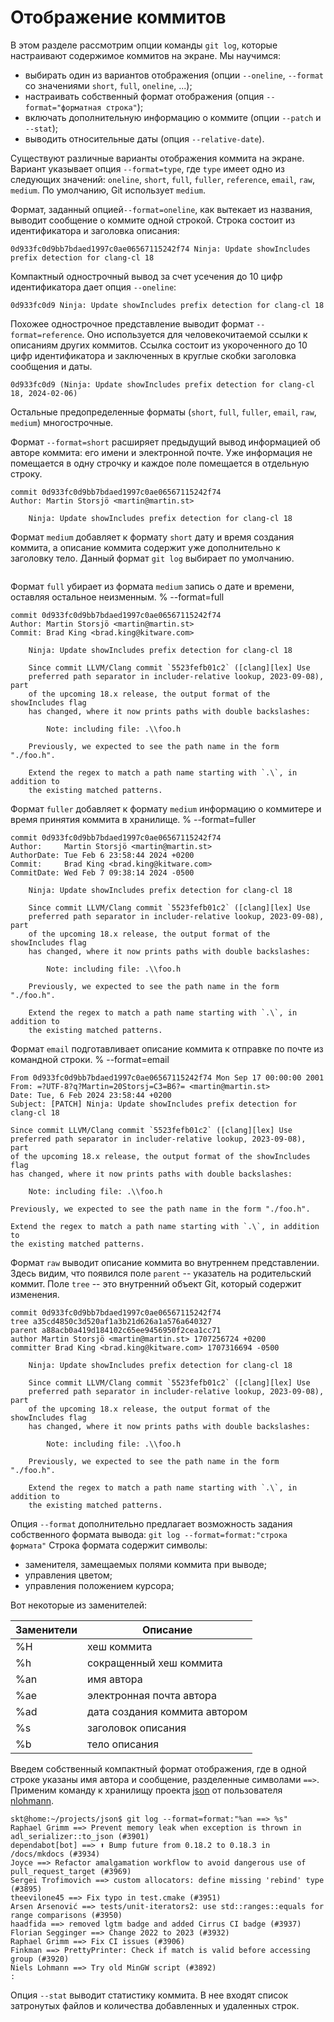 # Отображение коммитов

<!-- STEP: Введение -->
В этом разделе рассмотрим опции команды `git log`, которые настраивают содержимое коммитов на экране.
Мы научимся:
* выбирать один из вариантов отображения (опции `--oneline`, `--format` со значениями `short`, `full`, `oneline`, ...);
* настраивать собственный формат отображения (опция `--format="форматная строка"`);
* включать дополнительную информацию о коммите (опции `--patch` и `--stat`);
* выводить относительные даты (опция `--relative-date`).


<!-- STEP: Опция `--format=<type>` -->
Существуют различные варианты отображения коммита на экране.
Вариант указывает опция `--format=type`, где `type` имеет одно из следующих значений: `oneline`, `short`, `full`, `fuller`, `reference`, `email`, `raw`, `medium`.
По умолчанию, Git использует `medium`.

Формат, заданный опцией`--format=oneline`, как вытекает из названия, выводит сообщение о коммите одной строкой.
Строка состоит из идентификатора и заголовка описания:
```
0d933fc0d9bb7bdaed1997c0ae06567115242f74 Ninja: Update showIncludes prefix detection for clang-cl 18
```
Компактный однострочный вывод за счет усечения до 10 цифр идентификатора дает опция `--oneline`:
```
0d933fc0d9 Ninja: Update showIncludes prefix detection for clang-cl 18
```
Похожее однострочное представление выводит формат `--format=reference`.
Оно используется для человекочитаемой ссылки к описаниям других коммитов.
Ссылка состоит из укороченного до 10 цифр идентификатора и заключенных в круглые скобки заголовка сообщения и даты.
```
0d933fc0d9 (Ninja: Update showIncludes prefix detection for clang-cl 18, 2024-02-06)
```
Остальные предопределенные форматы (`short`, `full`, `fuller`, `email`, `raw`, `medium`) многострочные.

Формат `--format=short` расширяет предыдущий вывод информацией об авторе коммита: его имени и электронной почте.
Уже информация не помещается в одну строчку и каждое поле помещается в отдельную строку.
``` % --format=short
commit 0d933fc0d9bb7bdaed1997c0ae06567115242f74
Author: Martin Storsjö <martin@martin.st>

    Ninja: Update showIncludes prefix detection for clang-cl 18
```

Формат `medium` добавляет к формату `short` дату и время создания коммита, а описание коммита содержит уже дополнительно к заголовку тело.
Данный формат `git log` выбирает по умолчанию.

```{figure} ./images/git-log-medium.png
```

Формат `full` убирает из формата `medium` запись о дате и времени, оставляя остальное неизменным.
% --format=full
```
commit 0d933fc0d9bb7bdaed1997c0ae06567115242f74
Author: Martin Storsjö <martin@martin.st>
Commit: Brad King <brad.king@kitware.com>

    Ninja: Update showIncludes prefix detection for clang-cl 18
    
    Since commit LLVM/Clang commit `5523fefb01c2` ([clang][lex] Use
    preferred path separator in includer-relative lookup, 2023-09-08), part
    of the upcoming 18.x release, the output format of the showIncludes flag
    has changed, where it now prints paths with double backslashes:
    
        Note: including file: .\\foo.h
    
    Previously, we expected to see the path name in the form "./foo.h".
    
    Extend the regex to match a path name starting with `.\`, in addition to
    the existing matched patterns.
```

Формат `fuller` добавляет к формату `medium` информацию о коммитере и время принятия коммита в хранилище.
% --format=fuller
```
commit 0d933fc0d9bb7bdaed1997c0ae06567115242f74
Author:     Martin Storsjö <martin@martin.st>
AuthorDate: Tue Feb 6 23:58:44 2024 +0200
Commit:     Brad King <brad.king@kitware.com>
CommitDate: Wed Feb 7 09:38:14 2024 -0500

    Ninja: Update showIncludes prefix detection for clang-cl 18
    
    Since commit LLVM/Clang commit `5523fefb01c2` ([clang][lex] Use
    preferred path separator in includer-relative lookup, 2023-09-08), part
    of the upcoming 18.x release, the output format of the showIncludes flag
    has changed, where it now prints paths with double backslashes:
    
        Note: including file: .\\foo.h
    
    Previously, we expected to see the path name in the form "./foo.h".
    
    Extend the regex to match a path name starting with `.\`, in addition to
    the existing matched patterns.
```

Формат `email` подготавливает описание коммита к отправке по почте из командной строки.
% --format=email
```
From 0d933fc0d9bb7bdaed1997c0ae06567115242f74 Mon Sep 17 00:00:00 2001
From: =?UTF-8?q?Martin=20Storsj=C3=B6?= <martin@martin.st>
Date: Tue, 6 Feb 2024 23:58:44 +0200
Subject: [PATCH] Ninja: Update showIncludes prefix detection for clang-cl 18

Since commit LLVM/Clang commit `5523fefb01c2` ([clang][lex] Use
preferred path separator in includer-relative lookup, 2023-09-08), part
of the upcoming 18.x release, the output format of the showIncludes flag
has changed, where it now prints paths with double backslashes:

    Note: including file: .\\foo.h

Previously, we expected to see the path name in the form "./foo.h".

Extend the regex to match a path name starting with `.\`, in addition to
the existing matched patterns.
```

Формат `raw` выводит описание коммита во внутреннем представлении.
Здесь видим, что появился поле `parent` -- указатель на родительский коммит.
Поле `tree` -- это внутренний объект Git, который содержит изменения.
``` % --format=raw
commit 0d933fc0d9bb7bdaed1997c0ae06567115242f74
tree a35cd4850c3d520af1a3b21d626a1a576a640327
parent a88acb0a419d184102c65ee9456950f2cea1cc71
author Martin Storsjö <martin@martin.st> 1707256724 +0200
committer Brad King <brad.king@kitware.com> 1707316694 -0500

    Ninja: Update showIncludes prefix detection for clang-cl 18
    
    Since commit LLVM/Clang commit `5523fefb01c2` ([clang][lex] Use
    preferred path separator in includer-relative lookup, 2023-09-08), part
    of the upcoming 18.x release, the output format of the showIncludes flag
    has changed, where it now prints paths with double backslashes:
    
        Note: including file: .\\foo.h
    
    Previously, we expected to see the path name in the form "./foo.h".
    
    Extend the regex to match a path name starting with `.\`, in addition to
    the existing matched patterns.
```


<!-- STEP: Опция `--format="форматная строка"` -->
Опция `--format` дополнительно предлагает возможность задания собственного формата вывода:
`git log --format=format:"строка формата"`
Строка формата содержит символы:
* заменителя, замещаемых полями коммита при выводе;
* управления цветом;
* управления положением курсора;

Вот некоторые из заменителей:

| Заменители |     Описание        |
|-------|--------------------------|
|  %H   | хеш коммита              | 
|  %h   | сокращенный хеш коммита  | 
|  %an  | имя автора               | 
|  %ae  | электронная почта автора | 
|  %ad  | дата создания коммита автором | 
|  %s   | заголовок описания       | 
|  %b   | тело описания            | 

Введем собственный компактный формат отображения, где в одной строке указаны имя автора и сообщение, разделенные символами `==>`.
Применим команду к хранилищу проекта [json](https://github.com/nlohmann/json.git) от пользователя [nlohmann](https://github.com/nlohmann).

``` console
skt@home:~/projects/json$ git log --format=format:"%an ==> %s"
Raphael Grimm ==> Prevent memory leak when exception is thrown in adl_serializer::to_json (#3901)
dependabot[bot] ==> ⬆️ Bump future from 0.18.2 to 0.18.3 in /docs/mkdocs (#3934)
Joyce ==> Refactor amalgamation workflow to avoid dangerous use of pull_request_target (#3969)
Sergei Trofimovich ==> custom allocators: define missing 'rebind' type (#3895)
theevilone45 ==> Fix typo in test.cmake (#3951)
Arsen Arsenović ==> tests/unit-iterators2: use std::ranges::equals for range comparisons (#3950)
haadfida ==> removed lgtm badge and added Cirrus CI badge (#3937)
Florian Segginger ==> Change 2022 to 2023 (#3932)
Raphael Grimm ==> Fix CI issues (#3906)
Finkman ==> PrettyPrinter: Check if match is valid before accessing group (#3920)
Niels Lohmann ==> Try old MinGW script (#3892)
:
```


<!-- STEP: Опция `--stat` -->
Опция `--stat` выводит статистику коммита.
В нее входят список затронутых файлов и количества добавленных и удаленных строк.



<!-- STEP: Опция `--patch` -->



<!-- STEP: Опция `--relative-date` -->

